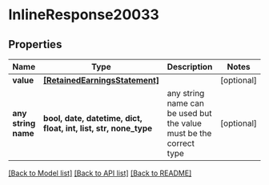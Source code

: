 # InlineResponse20033


## Properties
Name | Type | Description | Notes
------------ | ------------- | ------------- | -------------
**value** | [**[RetainedEarningsStatement]**](RetainedEarningsStatement.md) |  | [optional] 
**any string name** | **bool, date, datetime, dict, float, int, list, str, none_type** | any string name can be used but the value must be the correct type | [optional]

[[Back to Model list]](../README.md#documentation-for-models) [[Back to API list]](../README.md#documentation-for-api-endpoints) [[Back to README]](../README.md)


